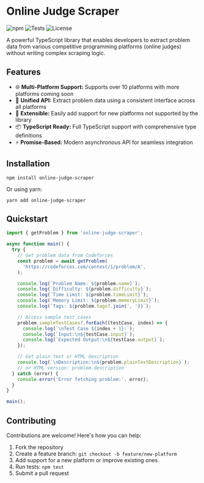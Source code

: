 # Online Judge Scraper

![npm](https://img.shields.io/npm/v/online-judge-scraper)
![Tests](https://img.shields.io/github/actions/workflow/status/naimulcsx/online-judge-scraper/ci.yml?label=tests)
![License](https://img.shields.io/npm/l/online-judge-scraper)

A powerful TypeScript library that enables developers to extract problem data from various competitive programming platforms (online judges) without writing complex scraping logic.

## Features

- 🌐 **Multi-Platform Support:** Supports over 10 platforms with more platforms coming soon
- 🧩 **Unified API:** Extract problem data using a consistent interface across all platforms
- 🔌 **Extensible:** Easily add support for new platforms not supported by the library
- 📦 **TypeScript Ready:** Full TypeScript support with comprehensive type definitions
- ⚡ **Promise-Based:** Modern asynchronous API for seamless integration

## Installation

```
npm install online-judge-scraper
```

Or using yarn:

```
yarn add online-judge-scraper
```

## Quickstart

```ts
import { getProblem } from 'online-judge-scraper';

async function main() {
  try {
    // Get problem data from Codeforces
    const problem = await getProblem(
      'https://codeforces.com/contest/1/problem/A',
    );

    console.log(`Problem Name: ${problem.name}`);
    console.log(`Difficulty: ${problem.difficulty}`);
    console.log(`Time Limit: ${problem.timeLimit}`);
    console.log(`Memory Limit: ${problem.memoryLimit}`);
    console.log(`Tags: ${problem.tags?.join(', ')}`);

    // Access sample test cases
    problem.sampleTestCases?.forEach((testCase, index) => {
      console.log(`\nTest Case ${index + 1}:`);
      console.log(`Input:\n${testCase.input}`);
      console.log(`Expected Output:\n${testCase.output}`);
    });

    // Get plain text or HTML description
    console.log(`\nDescription:\n${problem.plainTextDescription}`);
    // or HTML version: problem.description
  } catch (error) {
    console.error('Error fetching problem:', error);
  }
}

main();
```

## Contributing

Contributions are welcome! Here's how you can help:

1. Fork the repository
2. Create a feature branch: `git checkout -b feature/new-platform`
3. Add support for a new platform or improve existing ones
4. Run tests: `npm test`
5. Submit a pull request
